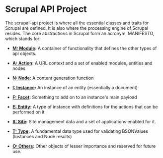 <!--~~~~~~~~~~~~~~~~~~~~~~~~~~~~~~~~~~~~~~~~~~~~~~~~~~~~~~~~~~~~~~~~~~~~~~~~~~~~~~~~~~~~~~~~~~~~~~~~~~~~~~~~~~~~~~~~~~~
  ~ Copyright © 2014 Reactific Software LLC                                                                           ~
  ~                                                                                                                   ~
  ~ This file is part of Scrupal, an Opinionated Web Application Framework.                                           ~
  ~                                                                                                                   ~
  ~ Scrupal is free software: you can redistribute it and/or modify it under the terms                                ~
  ~ of the GNU General Public License as published by the Free Software Foundation,                                   ~
  ~ either version 3 of the License, or (at your option) any later version.                                           ~
  ~                                                                                                                   ~
  ~ Scrupal is distributed in the hope that it will be useful, but WITHOUT ANY WARRANTY;                              ~
  ~ without even the implied warranty of MERCHANTABILITY or FITNESS FOR A PARTICULAR PURPOSE.                         ~
  ~ See the GNU General Public License for more details.                                                              ~
  ~                                                                                                                   ~
  ~ You should have received a copy of the GNU General Public License along with Scrupal.                             ~
  ~ If not, see either: http://www.gnu.org/licenses or http://opensource.org/licenses/GPL-3.0.                        ~
  ~~~~~~~~~~~~~~~~~~~~~~~~~~~~~~~~~~~~~~~~~~~~~~~~~~~~~~~~~~~~~~~~~~~~~~~~~~~~~~~~~~~~~~~~~~~~~~~~~~~~~~~~~~~~~~~~~~~-->
# Scrupal API Project

The scrupal-api project is where all the essential classes and traits for Scrupal are defined. It is also where the
processing engine of Scrupal resides. The core abstractions in Scrupal form an acronym, MANIFESTO, which stands for:

- **[M: Module](module.md):** A container of functionality that defines the other types of api objects.

- **[A: Action](action.md):** A URL context and a set of enabled modules, entities and nodes

- **[N: Node](node.md):** A content generation function

- **[I: Instance](instance.md):** An instance of an entity (essentially a document)

- **[F: Facet](facet.md):** Something to add on to an instance's main payload

- **[E: Entity](entity.md):** A type of instance with definitions for the actions that can be performed on it

- **[S: Site](site.md):** Site management data and a set of applications enabled for it.

- **[T: Type](type.md):** A fundamental data type used for validating BSONValues (Instances and Node results)

- **[O: Others](others.md):** Other objects of lesser importance and reserved for future use.
